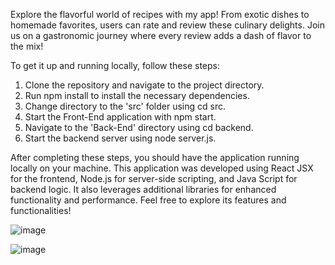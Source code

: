 
Explore the flavorful world of recipes with my app! From exotic dishes to homemade favorites, users can rate and review these culinary delights. 
Join us on a gastronomic journey where every review adds a dash of flavor to the mix! 

To get it up and running locally, follow these steps:

1. Clone the repository and navigate to the project directory.
2. Run npm install to install the necessary dependencies.
3. Change directory to the 'src' folder using cd src.
4. Start the Front-End application with npm start.
5. Navigate to the 'Back-End' directory using cd backend.
6. Start the backend server using node server.js.

After completing these steps, you should have the application running locally on your machine.
This application was developed using React JSX for the frontend, Node.js for server-side scripting, and Java Script for backend logic.
It also leverages additional libraries for enhanced functionality and performance. 
Feel free to explore its features and functionalities!

![image](https://github.com/Michgotj/TasteAndGrade/assets/142809781/cd722ea7-b6e5-4b5f-8ddb-76ab3ab66986)

![image](https://github.com/Michgotj/TasteAndGrade/assets/142809781/91b53258-4601-4392-969f-871c305c66f5)
